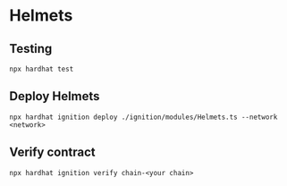 # Helmets

## Testing 

```shell
npx hardhat test
```

## Deploy Helmets
```shell
npx hardhat ignition deploy ./ignition/modules/Helmets.ts --network <network>
```

## Verify contract
```shell
npx hardhat ignition verify chain-<your chain>
```

